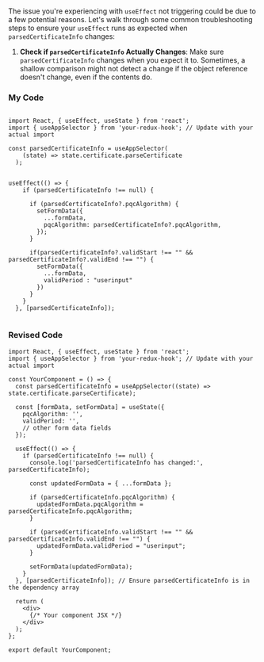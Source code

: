 #


The issue you're experiencing with `useEffect` not triggering could be due to a few potential reasons. Let's walk through some common troubleshooting steps to ensure your `useEffect` runs as expected when `parsedCertificateInfo` changes:

1. **Check if `parsedCertificateInfo` Actually Changes**: Make sure `parsedCertificateInfo` changes when you expect it to. Sometimes, a shallow comparison might not detect a change if the object reference doesn't change, even if the contents do.

### My Code

```tsx

import React, { useEffect, useState } from 'react';
import { useAppSelector } from 'your-redux-hook'; // Update with your actual import

const parsedCertificateInfo = useAppSelector(
    (state) => state.certificate.parseCertificate
  );
  

useEffect(() => {
    if (parsedCertificateInfo !== null) {
     
      if (parsedCertificateInfo?.pqcAlgorithm) {
        setFormData({
          ...formData,
          pqcAlgorithm: parsedCertificateInfo?.pqcAlgorithm,
        });
      }

      if(parsedCertificateInfo?.validStart !== "" && parsedCertificateInfo?.validEnd !== "") {
        setFormData({
          ...formData,
          validPeriod : "userinput"
        })
      }
    }
  }, [parsedCertificateInfo]);


```


### Revised Code

```tsx
import React, { useEffect, useState } from 'react';
import { useAppSelector } from 'your-redux-hook'; // Update with your actual import

const YourComponent = () => {
  const parsedCertificateInfo = useAppSelector((state) => state.certificate.parseCertificate);

  const [formData, setFormData] = useState({
    pqcAlgorithm: '',
    validPeriod: '',
    // other form data fields
  });

  useEffect(() => {
    if (parsedCertificateInfo !== null) {
      console.log('parsedCertificateInfo has changed:', parsedCertificateInfo);

      const updatedFormData = { ...formData };

      if (parsedCertificateInfo.pqcAlgorithm) {
        updatedFormData.pqcAlgorithm = parsedCertificateInfo.pqcAlgorithm;
      }

      if (parsedCertificateInfo.validStart !== "" && parsedCertificateInfo.validEnd !== "") {
        updatedFormData.validPeriod = "userinput";
      }

      setFormData(updatedFormData);
    }
  }, [parsedCertificateInfo]); // Ensure parsedCertificateInfo is in the dependency array

  return (
    <div>
      {/* Your component JSX */}
    </div>
  );
};

export default YourComponent;
```